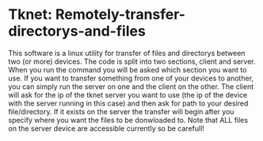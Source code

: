 # Tknet: Remotely-transfer-directorys-and-files

This software is a linux utility for transfer of files and directorys between two (or more) devices. The code is split into two sections, client and server. When you run the command you will be asked which section you want to use. If you want to transfer something from one of your devices to another, you can simply run the server on one and the client on the other. The client will ask for the ip of the tknet server you want to use (the ip of the device with the server running in this case) and then ask for path to your desired file/directory. If it exists on the server the transfer will begin after you specify where you want the files to be donwloaded to. Note that ALL files on the server device are accessible currently so be carefull!
